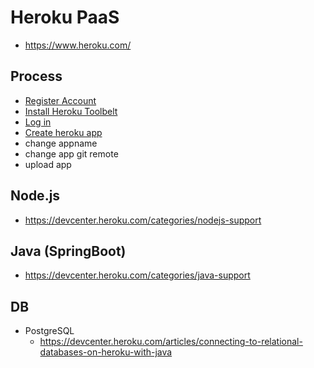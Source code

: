 # Heroku PaaS
- https://www.heroku.com/
## Process
- [Register Account](https://signup.heroku.com/)
- [Install Heroku Toolbelt](https://devcenter.heroku.com/articles/heroku-cli)
- [Log in](https://devcenter.heroku.com/articles/heroku-cli#getting-started)
- [Create heroku app](https://devcenter.heroku.com/start)
- change appname
- change app git remote
- upload app

## Node.js
- https://devcenter.heroku.com/categories/nodejs-support

## Java (SpringBoot)
- https://devcenter.heroku.com/categories/java-support

## DB
- PostgreSQL
  * https://devcenter.heroku.com/articles/connecting-to-relational-databases-on-heroku-with-java
